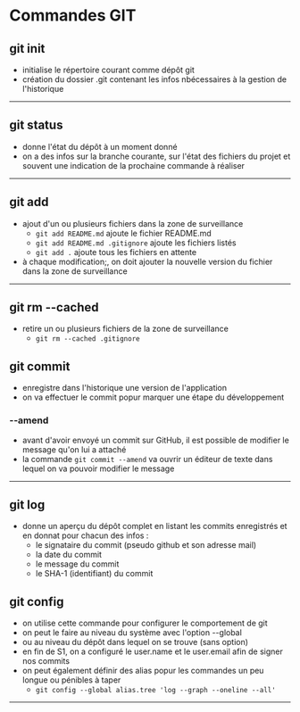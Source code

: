 # Commandes GIT

## git init

- initialise le répertoire courant comme dépôt git
- création du dossier .git contenant les infos nbécessaires à la gestion de l'historique

---

## git status

- donne l'état du dépôt à un moment donné
- on a des infos sur la branche courante, sur l'état des fichiers du projet et souvent une indication de la prochaine commande à réaliser

---

## git add

- ajout d'un ou plusieurs fichiers dans la zone de surveillance
  - `git add README.md` ajoute le fichier README.md
  - `git add README.md .gitignore` ajoute les fichiers listés
  - `git add .` ajoute tous les fichiers en attente
- à chaque modification;, on doit ajouter la nouvelle version du fichier dans la zone de surveillance

---

## git rm --cached

- retire un ou plusieurs fichiers de la zone de surveillance
  - `git rm --cached .gitignore`

## git commit

- enregistre dans l'historique une version de l'application
- on va effectuer le commit popur marquer une étape du développement

### --amend

- avant d'avoir envoyé un commit sur GitHub, il est possible de modifier le message qu'on lui a attaché
- la commande `git commit --amend` va ouvrir un éditeur de texte dans lequel on va pouvoir modifier le message

---

## git log

- donne un aperçu du dépôt complet en listant les commits enregistrés et en donnat pour chacun des infos :
  - le signataire du commit (pseudo github et son adresse mail)
  - la date du commit
  - le message du commit
  - le SHA-1 (identifiant) du commit

## git config

- on utilise cette commande pour configurer le comportement de git
- on peut le faire au niveau du système avec l'option --global
- ou au niveau du dépôt dans lequel on se trouve (sans option)
- en fin de S1, on a configuré le user.name et le user.email afin de signer nos commits
- on peut également définir des alias popur les commandes un peu longue ou pénibles à taper
  - `git config --global alias.tree 'log --graph --oneline --all'`

---